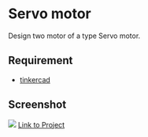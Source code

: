 # Servo motor 
Design two motor of a type Servo motor.

## Requirement
* [tinkercad](https://www.tinkercad.com/)

## Screenshot

![](https://user-images.githubusercontent.com/27751735/89350285-6bda0c00-d6b8-11ea-94b9-5eb0c1bb9831.gif)
[Link to Project](https://www.tinkercad.com/things/8m97jxGckZ8-servo-motor/editel?sharecode=8QJc2L2fT7F_DhJKYjDFtXHWS-f6i6xEVWea8JW3nsA)
